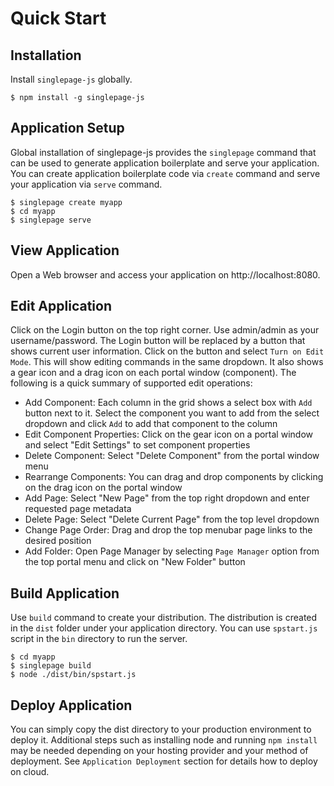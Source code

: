 # Quick Start
## Installation
Install `singlepage-js` globally.
```console
$ npm install -g singlepage-js
```
## Application Setup
Global installation of singlepage-js provides the `singlepage` command that can be used to generate application boilerplate and serve your application. You can create application boilerplate code via `create` command and serve your application via `serve` command.

```console
$ singlepage create myapp
$ cd myapp
$ singlepage serve

```
## View Application
Open a Web browser and access your application on http://localhost:8080. 

## Edit Application
Click on the Login button on the top right corner. Use admin/admin as your username/password. The Login button will be replaced by a button that shows current user information. Click on the button and select `Turn on Edit Mode`. This will show editing commands in the same dropdown. It also shows a gear icon and a drag icon on each portal window (component). The following is a quick summary of supported edit operations:

- Add Component: Each column in the grid shows a select box with `Add` button next to it. Select the component you want to add from the select dropdown and click `Add` to add that component to the column
- Edit Component Properties: Click on the gear icon on a portal window and select "Edit Settings" to set component properties
- Delete Component: Select "Delete Component" from the portal window menu 
- Rearrange Components: You can drag and drop components by clicking on the drag icon on the portal window
- Add Page: Select "New Page" from the top right dropdown and enter requested page metadata
- Delete Page: Select "Delete Current Page" from the top level dropdown
- Change Page Order: Drag and drop the top menubar page links to the desired position
- Add Folder: Open Page Manager by selecting `Page Manager` option from the top portal menu and click on "New Folder" button


## Build Application
Use `build` command to create your distribution. The distribution is created in the `dist` folder under your application directory. You can use `spstart.js`  script in the `bin` directory to run the server.

```console
$ cd myapp
$ singlepage build
$ node ./dist/bin/spstart.js
```
## Deploy Application
You can simply copy the dist directory to your production environment to deploy it. Additional steps such as installing node and running `npm install` may be needed depending on your hosting provider and your method of deployment. See `Application Deployment` section for details how to deploy on cloud.
